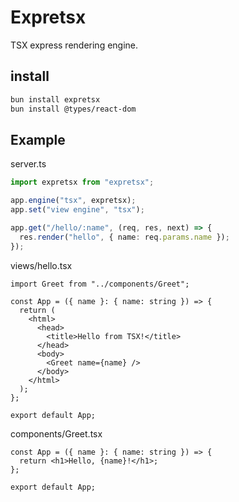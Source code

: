 # Expretsx

TSX express rendering engine.

## install

```bash
bun install expretsx
bun install @types/react-dom
```

## Example

server.ts

```ts
import expretsx from "expretsx";

app.engine("tsx", expretsx);
app.set("view engine", "tsx");

app.get("/hello/:name", (req, res, next) => {
  res.render("hello", { name: req.params.name });
});
```

views/hello.tsx

```tsx
import Greet from "../components/Greet";

const App = ({ name }: { name: string }) => {
  return (
    <html>
      <head>
        <title>Hello from TSX!</title>
      </head>
      <body>
        <Greet name={name} />
      </body>
    </html>
  );
};

export default App;
```

components/Greet.tsx

```tsx
const App = ({ name }: { name: string }) => {
  return <h1>Hello, {name}!</h1>;
};

export default App;
```
